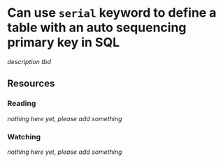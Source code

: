 # Can use `serial` keyword to define a table with an auto sequencing primary key in SQL

_description tbd_

## Resources

### Reading

_nothing here yet, please add something_

### Watching

_nothing here yet, please add something_
